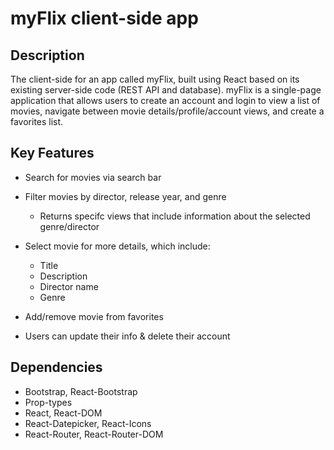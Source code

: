 # myFlix client-side app

## Description
The client-side for an app called myFlix, built using React based on its existing server-side code (REST API and database). myFlix is a single-page application that allows users to create an account and login to view a list of movies, navigate between movie details/profile/account views, and create a favorites list.

## Key Features
* Search for movies via search bar
* Filter movies by director, release year, and genre
  * Returns specifc views that include information about the selected genre/director
    
* Select movie for more details, which include:
  * Title
  * Description
  * Director name  
  * Genre
 
    
* Add/remove movie from favorites
* Users can update their info & delete their account

## Dependencies
* Bootstrap, React-Bootstrap
* Prop-types
* React, React-DOM
* React-Datepicker, React-Icons
* React-Router, React-Router-DOM
